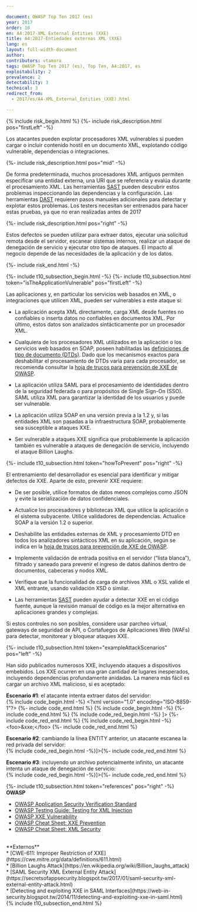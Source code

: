 ```yaml
---

document: OWASP Top Ten 2017 (es)
year: 2017
order: 10
en: A4:2017-XML External Entities (XXE)
title: A4:2017-Entiedades externas XML (XXE)
lang: es
layout: full-width-document
author:
contributors: vtamara
tags: OWASP Top Ten 2017 (es), Top Ten, A4:2017, es
exploitability: 2
prevalence: 2
detectability: 3
technical: 3
redirect_from:
  - 2017/es/A4-XML_External_Entities_(XXE).html

---
```


{% include risk_begin.html %}
{%- include risk_description.html pos="firstLeft" -%}

Los atacantes pueden explotar procesadores XML vulnerables si pueden cargar
o incluir contenido hostil en un documento XML, explotando código
vulnerable, dependencias o integraciones.

{%- include risk_description.html pos="mid" -%}

De forma predeterminada, muchos procesadores XML antiguos permiten 
especificar una entidad externa, una URI que se referencia y evalúa 
durante el procesamiento XML. Las herramientas 
[SAST](/www-community/Source_Code_Analysis_Tools) pueden descubrir 
estos problemas inspeccionando las dependencias y la configuración. 
Las herramientas [DAST](/www-community/Vulnerability_Scanning_Tools) requieren 
pasos manuales adicionales para detectar y explotar estos problemas. 
Los testers necesitan ser entrenados para hacer estas pruebas, ya que no 
eran realizadas antes de 2017

{%- include risk_description.html pos="right" -%}

Estos defectos se pueden utilizar para extraer datos, ejecutar una solicitud
remota desde el servidor, escanear sistemas internos, realizar un ataque
de denegación de servicio y ejecutar otro tipo de ataques.
El impacto al negocio depende de las necesidades de la aplicación y de los
datos.

{%- include risk_end.html -%}

{%- include t10_subsection_begin.html -%}
{%- include t10_subsection.html token="isTheApplicationVulnerable" pos="firstLeft" -%}

Las aplicaciones y, en particular los servicios web basados en XML, o
integraciones que utilicen XML, pueden ser vulnerables a este
ataque si:<br>

* La aplicación acepta XML directamente, carga XML desde
fuentes no confiables o inserta datos no confiables en
documentos XML. Por último, estos datos son analizados
sintácticamente por un procesador XML.<br>

* Cualquiera de los procesadores XML utilizados en la aplicación
o los servicios web basados en SOAP, poseen habilitadas las
[definiciones de tipo de documento (DTDs)](https://en.wikipedia.org/wiki/Document_type_definition). 
Dado que los mecanismos exactos para deshabilitar el procesamiento de
DTDs varía para cada procesador, se recomienda consultar la
[hoja de trucos para prevención de XXE de OWASP](https://cheatsheetseries.owasp.org/cheatsheets/XML_External_Entity_Prevention_Cheat_Sheet.html).<br>

* La aplicación utiliza SAML para el procesamiento de
identidades dentro de la seguridad federada o para propósitos
de Single Sign-On (SSO). SAML utiliza XML para garantizar la
identidad de los usuarios y puede ser vulnerable.<br>
* La aplicación utiliza SOAP en una versión previa a la 1.2 y, si
las entidades XML son pasadas a la infraestructura SOAP,
probablemente sea susceptible a ataques XXE.<br>
* Ser vulnerable a ataques XXE significa que probablemente la
aplicación también es vulnerable a ataques de denegación de
servicio, incluyendo el ataque Billion Laughs.<br>

{%- include t10_subsection.html token="howToPrevent" pos="right" -%}

El entrenamiento del desarrollador es esencial para identificar y
mitigar defectos de XXE. Aparte de esto, prevenir XXE requiere:<br>

* De ser posible, utilice formatos de datos menos complejos
como JSON y evite la serialización de datos confidenciales.<br>

* Actualice los procesadores y bibliotecas XML que utilice la
aplicación o el sistema subyacente. Utilice validadores de
dependencias. Actualice SOAP a la versión 1.2 o superior.<br>

* Deshabilite las entidades externas de XML y procesamiento
DTD en todos los analizadores sintácticos XML en su
aplicación, según se indica en la 
[hoja de trucos para prevención de XXE de OWASP](https://cheatsheetseries.owasp.org/cheatsheets/XML_External_Entity_Prevention_Cheat_Sheet.html).<br>

* Implemente validación de entrada positiva en el servidor (“lista
blanca”), filtrado y saneado para prevenir el ingreso de
datos dañinos dentro de documentos, cabeceras y nodos XML.<br>

* Verifique que la funcionalidad de carga de archivos XML o XSL
valide el XML entrante, usando validación XSD o similar.<br>

* Las herramientas [SAST](/www-community/Source_Code_Analysis_Tools) pueden 
ayudar a detectar XXE en el código fuente, aunque la revisión manual de 
código es la mejor alternativa en aplicaciones grandes y complejas.<br>

Si estos controles no son posibles, considere usar parcheo
virtual, gateways de seguridad de API, o Cortafuegos de
Aplicaciones Web (WAFs) para detectar, monitorear y bloquear
ataques XXE.

{%- include t10_subsection.html token="exampleAttackScenarios" pos="left" -%}

Han sido publicados numerosos XXE, incluyendo ataques a
dispositivos embebidos. Los XXE ocurren en una gran cantidad
de lugares inesperados, incluyendo dependencias
profundamente anidadas. La manera más fácil es cargar un
archivo XML malicioso, si es aceptado: <br>

**Escenario #1**: el atacante intenta extraer datos del servidor:<br>
    {% include code_begin.html -%} &lt;?xml version="1.0" encoding="ISO-8859-1"?&gt; {%- include code_end.html %}
    {% include code_begin.html -%} <!DOCTYPE foo [     {%- include code_end.html %}
    {% include code_begin.html -%} <!ELEMENT foo ANY > {%- include code_end.html %}
    {% include code_red_begin.html -%} <!ENTITY xxe SYSTEM "file:///etc/passwd" >]> {%- include code_red_end.html %}
    {% include code_red_begin.html -%} &lt;foo&gt;&xxe;&lt;/foo&gt; {%- include code_red_end.html %}

**Escenario #2**: cambiando la línea ENTITY anterior, un atacante
escanea la red privada del servidor:<br>
    {% include code_red_begin.html -%}<!ENTITY xxe SYSTEM "https://192.168.1.1/private" >]>{%- include code_red_end.html %}

**Escenario #3**: incluyendo un archivo potencialmente infinito, un
atacante intenta un ataque de denegación de servicio:<br>
    {% include code_red_begin.html -%}<!ENTITY xxe SYSTEM "file:///dev/random" >]>{%- include code_red_end.html %}

{%- include t10_subsection.html token="references" pos="right" -%}
**OWASP**<br>
* [OWASP Application Security Verification Standard](/www-project-application-security-verification-standard)<br>
* [OWASP Testing Guide: Testing for XML Injection](/www-project-web-security-testing-guide/latest/4-Web_Application_Security_Testing/07-Input_Validation_Testing/07-Testing_for_XML_Injection)<br>
* [OWASP XXE Vulnerability](/www-community/vulnerabilities/XML_External_Entity_(XXE)_Processing)<br>
* [OWASP Cheat Sheet: XXE Prevention](https://cheatsheetseries.owasp.org/cheatsheets/XML_External_Entity_Prevention_Cheat_Sheet.html)<br>
* [OWASP Cheat Sheet: XML Security](https://cheatsheetseries.owasp.org/cheatsheets/XML_Security_Cheat_Sheet.html)<br>
<br>
**Externos**<br>
* [CWE-611: Improper Restriction of XXE](https://cwe.mitre.org/data/definitions/611.html)<br>
* [Billion Laughs Attack](https://en.wikipedia.org/wiki/Billion_laughs_attack)<br>
* [SAML Security XML External Entity Attack](https://secretsofappsecurity.blogspot.tw/2017/01/saml-security-xml-external-entity-attack.html)<br>
* [Detecting and exploiting XXE in SAML Interfaces](https://web-in-security.blogspot.tw/2014/11/detecting-and-exploiting-xxe-in-saml.html)<br>
{% include t10_subsection_end.html %}
